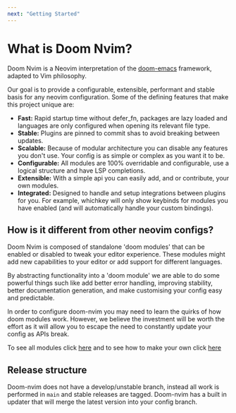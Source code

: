```yaml
---
next: "Getting Started"
---
```

# What is Doom Nvim?

Doom Nvim is a Neovim interpretation of the [doom-emacs](https://github.com/hlissner/doom-emacs) framework, adapted to Vim philosophy.

Our goal is to provide a configurable, extensible, performant and stable basis for any neovim configuration.
Some of the defining features that make this project unique are:

- **Fast:** Rapid startup time without defer_fn, packages are lazy loaded and languages are only configured when opening its relevant file type.
- **Stable:** Plugins are pinned to commit shas to avoid breaking between updates.
- **Scalable:** Because of modular architecture you can disable any features you don't use.  Your config is as simple or complex as you want it to be.
- **Configurable:** All modules are 100% overridable and configurable, use a logical structure and have LSP completions.
- **Extensible:** With a simple api you can easily add, and or contribute, your own modules.
- **Integrated:** Designed to handle and setup integrations between plugins for you.  For example, whichkey will only show keybinds for
  modules you have enabled (and will automatically handle your custom bindings).

## How is it different from other neovim configs?

Doom Nvim is composed of standalone 'doom modules' that can be enabled or disabled
to tweak your editor experience.  These modules might add new capabilities to
your editor or add support for different languages.

By abstracting functionality into a 'doom module' we are able to do some powerful
things such like add better error handling, improving stability, better
documentation generation, and make customising your config easy and predictable.

In order to configure doom-nvim you may need to learn the quirks of
how doom modules work. However, we believe the investment will be worth the
effort as it will allow you to escape the need to constantly update your config
as APIs break.

To see all modules click [here](./modules/all-modules) and to see how to make
your own click [here](./modules/building-custom-module)

## Release structure

Doom-nvim does not have a develop/unstable branch, instead all work is performed
in `main` and stable releases are tagged.  Doom-nvim has a built in updater that
will merge the latest version into your config branch.

